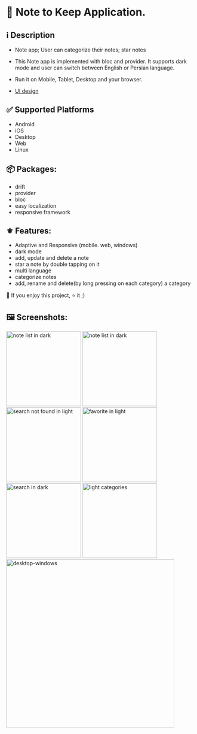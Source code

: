 # 📔 Note to Keep Application.

## ℹ️ Description

- Note app; User can categorize their notes; star notes

- This Note app is implemented with bloc and provider. It supports dark mode and user can switch between English or Persian language.

- Run it on Mobile, Tablet, Desktop and your browser.

- [UI design](https://dribbble.com/shots/16811788-Notes-app)


## ✅ Supported Platforms
 - Android
 - iOS
 - Desktop
 - Web
 - Linux


## 📦 Packages:
 - drift
 - provider
 - bloc
 - easy localization
 - responsive framework


 ## ⚜️ Features:
 - Adaptive and Responsive (mobile. web, windows)
 - dark mode
 - add, update and delete a note
 - star a note by double tapping on it
 - multi language
 - categorize notes
 - add, rename and delete(by long pressing on each category) a category


 🔸 If you enjoy this project, ⭐ it ;)


 ## 🖼️ Screenshots:

<img src="https://github.com/yalda-student/student_note/blob/main/pictures/dark_persian_note_list.png?raw=true" width="200" alt="note list in dark">
<img src="https://github.com/yalda-student/student_note/blob/main/pictures/light_note_list.png?raw=true" width="200" alt="note list in dark">
<img src="https://github.com/yalda-student/student_note/blob/main/pictures/light_search_404.jpg?raw=true" width="200" alt="search not found in light">
<img src="https://github.com/yalda-student/student_note/blob/main/pictures/light_favorite.jpg?raw=true" width="200" alt="favorite in light">
<img src="https://github.com/yalda-student/student_note/blob/main/pictures/dark_search.jpg?raw=true" width="200" alt="search in dark">
<img src="https://github.com/yalda-student/student_note/blob/main/pictures/light_categories.jpg?raw=true" width="200" alt="light categories">
<img src="https://github.com/yalda-student/student_note/blob/temp/pictures/desktop.jpg?raw=true" width="450" alt="desktop-windows">